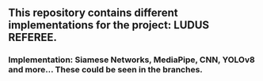 ## This repository contains different implementations for the project: LUDUS REFEREE. 
### Implementation: Siamese Networks, MediaPipe, CNN, YOLOv8 and more... These could be seen in the branches. 
